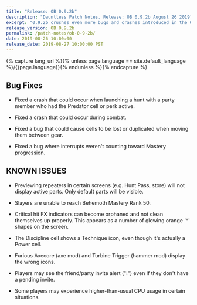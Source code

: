 ```yaml
---
title: "Release: OB 0.9.2b"
description: "Dauntless Patch Notes. Release: OB 0.9.2b August 26 2019"
excerpt: "0.9.2b crushes even more bugs and crashes introduced in the 0.9.2 release."
release_version: OB 0.9.2b
permalink: /patch-notes/ob-0-9-2b/
date: 2019-08-26 10:00:00
release_date: 2019-08-27 10:00:00 PST
---
```


{% capture lang_url %}{% unless page.language == site.default_language %}/{{page.language}}{% endunless %}{% endcapture %}

## Bug Fixes

- Fixed a crash that could occur when launching a hunt with a party member who had the Predator cell or perk active.

- Fixed a crash that could occur during combat.

- Fixed a bug that could cause cells to be lost or duplicated when moving them between gear.

- Fixed a bug where interrupts weren't counting toward Mastery progression.

## KNOWN ISSUES

- Previewing repeaters in certain screens (e.g. Hunt Pass, store) will not display active parts. Only default parts will be visible.

- Slayers are unable to reach Behemoth Mastery Rank 50.

- Critical hit FX indicators can become orphaned and not clean themselves up properly. This appears as a number of glowing orange '^' shapes on the screen.

- The Discipline cell shows a Technique icon, even though it's actually a Power cell.

- Furious Axecore (axe mod) and Turbine Trigger (hammer mod) display the wrong icons.

- Players may see the friend/party invite alert ("!") even if they don't have a pending invite.

- Some players may experience higher-than-usual CPU usage in certain situations.
